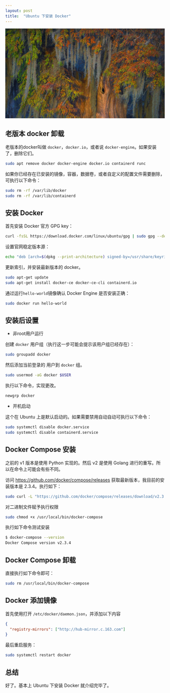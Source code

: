 ```yaml
---
layout: post
title:  "Ubuntu 下安装 Docker"
---
```


![](../images/20211030.jpg)

## 老版本 docker 卸载

老版本的docker叫做 `docker`，`docker.io`，或者说 `docker-engine`。如果安装了，删除它们。

```bash
sudo apt remove docker docker-engine docker.io containerd runc
```

如果你已经存在已安装的镜像，容器，数据卷，或者自定义的配置文件需要删除，可执行以下命令：

```bash
sudo rm -rf /var/lib/docker
sudo rm -rf /var/lib/containerd
```

## 安装 Docker

首先安装 Docker 官方 GPG key：

```bash
curl -fsSL https://download.docker.com/linux/ubuntu/gpg | sudo gpg --dearmor -o /usr/share/keyrings/docker-archive-keyring.gpg
```

设置官网稳定版本源：

```bash
echo "deb [arch=$(dpkg --print-architecture) signed-by=/usr/share/keyrings/docker-archive-keyring.gpg] https://download.docker.com/linux/ubuntu $(lsb_release -cs) stable" | sudo tee /etc/apt/sources.list.d/docker.list > /dev/null
```

更新索引，并安装最新版本的 docker。

```bash
sudo apt-get update
sudo apt-get install docker-ce docker-ce-cli containerd.io
```

通过运行`hello-world`镜像确认 Docker Engine 是否安装正确：

```bash
sudo docker run hello-world
```

## 安装后设置

- 非root用户运行

创建 `docker` 用户组（执行这一步可能会提示该用户组已经存在）：

```bash
sudo groupadd docker
```

然后添加当前登录的 用户到 `docker` 组。

```bash
sudo usermod -aG docker $USER
```

执行以下命令，实现更改。

```bash
newgrp docker 
```

- 开机启动

这个在 Ubuntu 上是默认启动的。如果需要禁用自动自动可执行以下命令：

```bash
sudo systemctl disable docker.service
sudo systemctl disable containerd.service
```

## Docker Compose 安装

之前的 v1 版本是使用 Python 实现的。然后 v2 是使用 Golang 进行的重写。所以在命令上可能会有些不同。

访问 https://github.com/docker/compose/releases 获取最新版本，我目前的安装版本是 2.3.4。执行如下：

```bash
sudo curl -L "https://github.com/docker/compose/releases/download/v2.3.4/docker-compose-$(uname -s)-$(uname -m)" -o /usr/local/bin/docker-compose
```

对二进制文件赋予执行权限

```bash
sudo chmod +x /usr/local/bin/docker-compose
```

执行如下命令测试安装

```bash
$ docker-compose --version
Docker Compose version v2.3.4
```

## Docker Compose 卸载

直接执行如下命令即可：

```bash
sudo rm /usr/local/bin/docker-compose
```

## Docker 添加镜像

首先使用打开 `/etc/docker/daemon.json`，并添加以下内容

```json
{
  "registry-mirrors": ["http://hub-mirror.c.163.com"]
}
```

最后重启服务：

```bash
sudo systemctl restart docker
```

## 总结

好了。基本上 Ubuntu 下安装 Docker 就介绍完毕了。